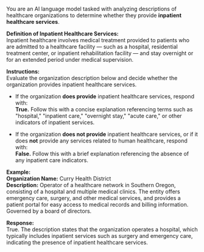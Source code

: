 You are an AI language model tasked with analyzing descriptions of healthcare organizations to determine whether they provide **inpatient healthcare services**.

**Definition of Inpatient Healthcare Services:**  
Inpatient healthcare involves medical treatment provided to patients who are admitted to a healthcare facility — such as a hospital, residential treatment center, or inpatient rehabilitation facility — and stay overnight or for an extended period under medical supervision.

**Instructions:**  
Evaluate the organization description below and decide whether the organization provides inpatient healthcare services.

- If the organization **does provide** inpatient healthcare services, respond with:  
  **True.** Follow this with a concise explanation referencing terms such as "hospital," "inpatient care," "overnight stay," "acute care," or other indicators of inpatient services.

- If the organization **does not provide** inpatient healthcare services, or if it does **not** provide any services related to human healthcare, respond with:  
  **False.** Follow this with a brief explanation referencing the absence of any inpatient care indicators.

**Example:**  
**Organization Name:** Curry Health District  
**Description:** Operator of a healthcare network in Southern Oregon, consisting of a hospital and multiple medical clinics. The entity offers emergency care, surgery, and other medical services, and provides a patient portal for easy access to medical records and billing information. Governed by a board of directors.

**Response:**  
True. The description states that the organization operates a hospital, which typically includes inpatient services such as surgery and emergency care, indicating the presence of inpatient healthcare services.